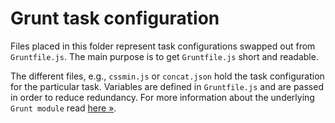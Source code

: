 # Grunt task configuration

Files placed in this folder represent task configurations swapped out from `Gruntfile.js`. The main purpose is to get `Gruntfile.js` short and readable. 

The different files, e.g., `cssmin.js` or `concat.json` hold the task configuration for the particular task.  Variables are defined in `Gruntfile.js` and are passed in order to reduce redundancy. For more information about the underlying `Grunt module` read [here &raquo;](https://github.com/creynders/load-grunt-configs).